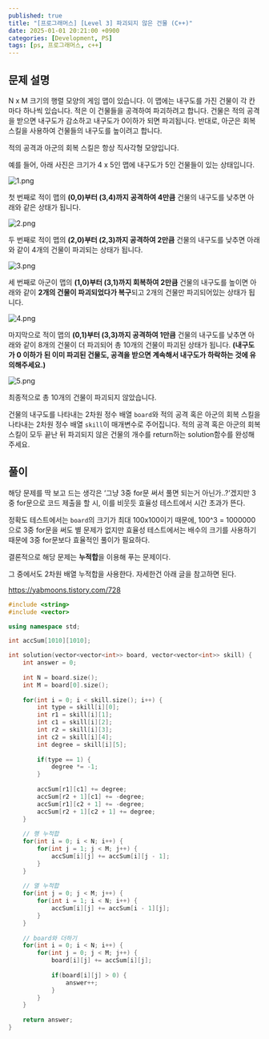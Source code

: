 ```yaml
---
published: true
title: "[프로그래머스] [Level 3] 파괴되지 않은 건물 (C++)"
date: 2025-01-01 20:21:00 +0900
categories: [Development, PS]
tags: [ps, 프로그래머스, c++]
---
```

## 문제 설명

N x M 크기의 행렬 모양의 게임 맵이 있습니다. 이 맵에는 내구도를 가진 건물이 각 칸마다 하나씩 있습니다. 적은 이 건물들을 공격하여 파괴하려고 합니다. 건물은 적의 공격을 받으면 내구도가 감소하고 내구도가 0이하가 되면 파괴됩니다. 반대로, 아군은 회복 스킬을 사용하여 건물들의 내구도를 높이려고 합니다.

적의 공격과 아군의 회복 스킬은 항상 직사각형 모양입니다.

예를 들어, 아래 사진은 크기가 4 x 5인 맵에 내구도가 5인 건물들이 있는 상태입니다.

![1.png](/assets/img/undestroyed-buildings/1.png)

첫 번째로 적이 맵의 **(0,0)부터 (3,4)까지 공격하여 4만큼** 건물의 내구도를 낮추면 아래와 같은 상태가 됩니다.

![2.png](/assets/img/undestroyed-buildings/2.png)

두 번째로 적이 맵의 **(2,0)부터 (2,3)까지 공격하여 2만큼** 건물의 내구도를 낮추면 아래와 같이 4개의 건물이 파괴되는 상태가 됩니다.

![3.png](/assets/img/undestroyed-buildings/3.png)

세 번째로 아군이 맵의 **(1,0)부터 (3,1)까지 회복하여 2만큼** 건물의 내구도를 높이면 아래와 같이 **2개의 건물이 파괴되었다가 복구**되고 2개의 건물만 파괴되어있는 상태가 됩니다.

![4.png](/assets/img/undestroyed-buildings/4.png)

마지막으로 적이 맵의 **(0,1)부터 (3,3)까지 공격하여 1만큼** 건물의 내구도를 낮추면 아래와 같이 8개의 건물이 더 파괴되어 총 10개의 건물이 파괴된 상태가 됩니다. **(내구도가 0 이하가 된 이미 파괴된 건물도, 공격을 받으면 계속해서 내구도가 하락하는 것에 유의해주세요.)**

![5.png](/assets/img/undestroyed-buildings/5.png)

최종적으로 총 10개의 건물이 파괴되지 않았습니다.

건물의 내구도를 나타내는 2차원 정수 배열 `board`와 적의 공격 혹은 아군의 회복 스킬을 나타내는 2차원 정수 배열 `skill`이 매개변수로 주어집니다. 적의 공격 혹은 아군의 회복 스킬이 모두 끝난 뒤 파괴되지 않은 건물의 개수를 return하는 solution함수를 완성해 주세요.

## 풀이

해당 문제를 딱 보고 드는 생각은 ‘그냥 3중 for문 써서 풀면 되는거 아닌가..?’겠지만 3중 for문으로 코드 제출을 할 시, 이를 비웃듯 효율성 테스트에서 시간 초과가 뜬다.

정확도 테스트에서는 `board`의 크기가 최대 100x100이기 때문에, 100^3 = 1000000으로 3중 for문을 써도 별 문제가 없지만 효율성 테스트에서는 배수의 크기를 사용하기 때문에 3중 for문보다 효율적인 풀이가 필요하다.

결론적으로 해당 문제는 **누적합**을 이용해 푸는 문제이다.

그 중에서도 2차원 배열 누적합을 사용한다. 자세한건 아래 글을 참고하면 된다.

<a href="https://yabmoons.tistory.com/728">https://yabmoons.tistory.com/728</a>

```cpp
#include <string>
#include <vector>

using namespace std;

int accSum[1010][1010];

int solution(vector<vector<int>> board, vector<vector<int>> skill) {
    int answer = 0;
    
    int N = board.size();
    int M = board[0].size();
    
    for(int i = 0; i < skill.size(); i++) {
        int type = skill[i][0];
        int r1 = skill[i][1];
        int c1 = skill[i][2];
        int r2 = skill[i][3];
        int c2 = skill[i][4];
        int degree = skill[i][5];
        
        if(type == 1) {
            degree *= -1;
        }
        
        accSum[r1][c1] += degree;
        accSum[r2 + 1][c1] += -degree;
        accSum[r1][c2 + 1] += -degree;
        accSum[r2 + 1][c2 + 1] += degree;
    }
    
    // 행 누적합
    for(int i = 0; i < N; i++) {
        for(int j = 1; j < M; j++) {
            accSum[i][j] += accSum[i][j - 1];
        }
    }
    
    // 열 누적합
    for(int j = 0; j < M; j++) {
        for(int i = 1; i < N; i++) {
            accSum[i][j] += accSum[i - 1][j];
        }
    }
    
    // board와 더하기
    for(int i = 0; i < N; i++) {
        for(int j = 0; j < M; j++) {
            board[i][j] += accSum[i][j];
            
            if(board[i][j] > 0) {
                answer++;
            }
        }
    }
    
    return answer;
}
```